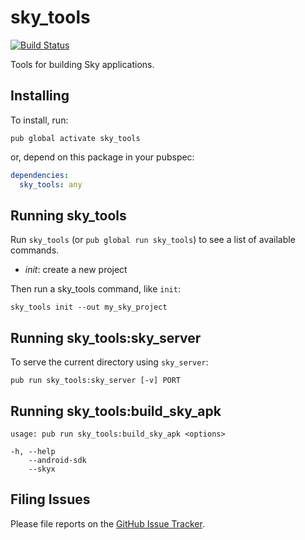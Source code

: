 # sky_tools

[![Build Status](https://travis-ci.org/domokit/sky_tools.svg)](https://travis-ci.org/domokit/sky_tools)

Tools for building Sky applications.

## Installing

To install, run:

    pub global activate sky_tools

or, depend on this package in your pubspec:

```yaml
dependencies:
  sky_tools: any
```

## Running sky_tools

Run `sky_tools` (or `pub global run sky_tools`) to see a list of available
commands.

- *init*: create a new project

Then run a sky_tools command, like `init`:

    sky_tools init --out my_sky_project

## Running sky_tools:sky_server

To serve the current directory using `sky_server`:

    pub run sky_tools:sky_server [-v] PORT

## Running sky_tools:build_sky_apk

```
usage: pub run sky_tools:build_sky_apk <options>

-h, --help
    --android-sdk
    --skyx
```

## Filing Issues

Please file reports on the
[GitHub Issue Tracker](https://github.com/domokit/sky_tools/issues).
